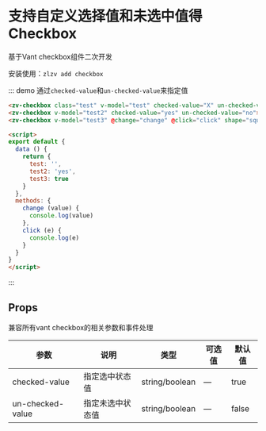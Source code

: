 # 支持自定义选择值和未选中值得Checkbox
基于Vant checkbox组件二次开发

安装使用：`zlzv add checkbox`

::: demo 通过`checked-value`和`un-checked-value`来指定值

```html
<zv-checkbox class="test" v-model="test" checked-value="X" un-checked-value="">选项框一</zv-checkbox>
<zv-checkbox v-model="test2" checked-value="yes" un-checked-value="no">选项框二</zv-checkbox>
<zv-checkbox v-model="test3" @change="change" @click="click" shape="square">选项框三</zv-checkbox>

<script>
export default {
  data () {
    return {
      test: '',
      test2: 'yes',
      test3: true
    }
  },
  methods: {
    change (value) {
      console.log(value)
    },
    click (e) {
      console.log(e)
    }
  }
}
</script>
```

:::

## Props
兼容所有vant checkbox的相关参数和事件处理

| 参数 | 说明 | 类型 | 可选值| 默认值 |
|-|-|-|-|-|
| checked-value | 指定选中状态值 | string/boolean |  — | true |
| un-checked-value | 指定未选中状态值 | string/boolean |  — | false |
